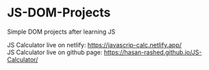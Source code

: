 # JS-DOM-Projects
Simple DOM projects after learning JS


JS Calculator live on netlify: https://javascrip-calc.netlify.app/ <br>
JS Calculator live on github page: https://hasan-rashed.github.io/JS-Calculator/
